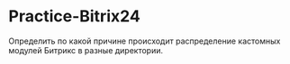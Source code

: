 # Practice-Bitrix24
Определить по какой причине происходит распределение кастомных модулей Битрикс в разные директории.
